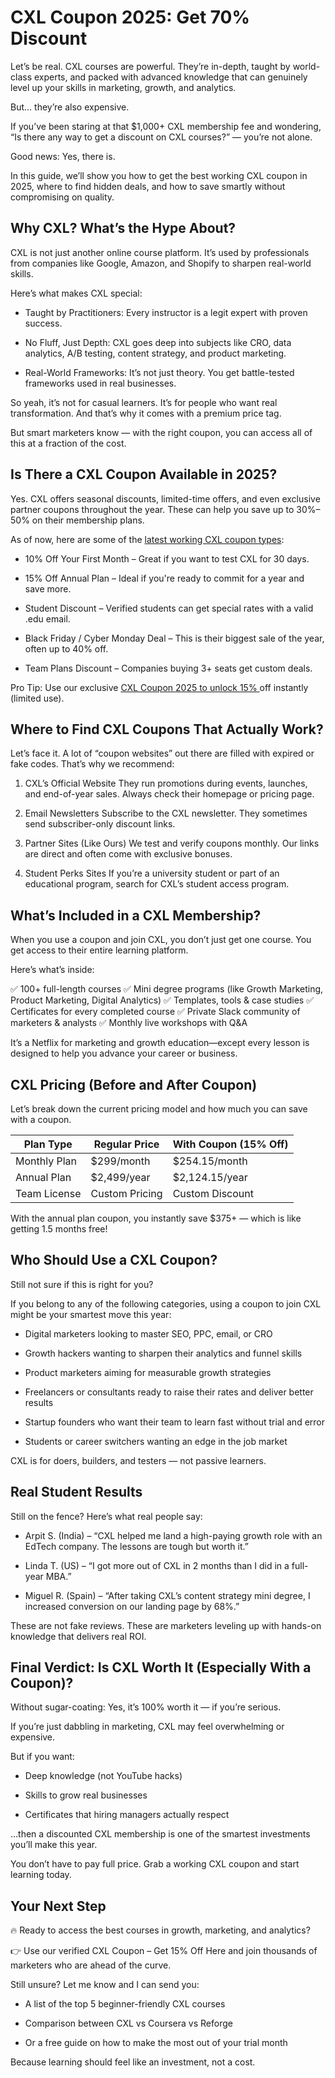 
# CXL Coupon 2025: Get 70% Discount

Let’s be real. CXL courses are powerful. They’re in-depth, taught by world-class experts, and packed with advanced knowledge that can genuinely level up your skills in marketing, growth, and analytics.

But… they’re also expensive.

If you’ve been staring at that $1,000+ CXL membership fee and wondering, “Is there any way to get a discount on CXL courses?” — you’re not alone.

Good news: Yes, there is.

In this guide, we’ll show you how to get the best working CXL coupon in 2025, where to find hidden deals, and how to save smartly without compromising on quality.

## Why CXL? What’s the Hype About?

CXL is not just another online course platform. It’s used by professionals from companies like Google, Amazon, and Shopify to sharpen real-world skills.

Here’s what makes CXL special:

* Taught by Practitioners: Every instructor is a legit expert with proven success.

* No Fluff, Just Depth: CXL goes deep into subjects like CRO, data analytics, A/B testing, content strategy, and product marketing.

* Real-World Frameworks: It’s not just theory. You get battle-tested frameworks used in real businesses.

So yeah, it’s not for casual learners. It’s for people who want real transformation. And that’s why it comes with a premium price tag.

But smart marketers know — with the right coupon, you can access all of this at a fraction of the cost.

## Is There a CXL Coupon Available in 2025?

Yes. CXL offers seasonal discounts, limited-time offers, and even exclusive partner coupons throughout the year. These can help you save up to 30%–50% on their membership plans.

As of now, here are some of the [latest working CXL coupon types](https://cxl.com/institute/?fp_ref=deal):

* 10% Off Your First Month – Great if you want to test CXL for 30 days.

* 15% Off Annual Plan – Ideal if you're ready to commit for a year and save more.

* Student Discount – Verified students can get special rates with a valid .edu email.

* Black Friday / Cyber Monday Deal – This is their biggest sale of the year, often up to 40% off.

* Team Plans Discount – Companies buying 3+ seats get custom deals.

Pro Tip: Use our exclusive [CXL Coupon 2025 to unlock 15% ](https://cxl.com/institute/?fp_ref=deal)off instantly (limited use).

## Where to Find CXL Coupons That Actually Work?

Let’s face it. A lot of “coupon websites” out there are filled with expired or fake codes. That’s why we recommend:

1. CXL’s Official Website
They run promotions during events, launches, and end-of-year sales. Always check their homepage or pricing page.

2. Email Newsletters
Subscribe to the CXL newsletter. They sometimes send subscriber-only discount links.

3. Partner Sites (Like Ours)
We test and verify coupons monthly. Our links are direct and often come with exclusive bonuses.

4. Student Perks Sites
If you’re a university student or part of an educational program, search for CXL’s student access program.

## What’s Included in a CXL Membership?

When you use a coupon and join CXL, you don’t just get one course. You get access to their entire learning platform.

Here’s what’s inside:

✅ 100+ full-length courses
✅ Mini degree programs (like Growth Marketing, Product Marketing, Digital Analytics)
✅ Templates, tools & case studies
✅ Certificates for every completed course
✅ Private Slack community of marketers & analysts
✅ Monthly live workshops with Q&A

It’s a Netflix for marketing and growth education—except every lesson is designed to help you advance your career or business.

## CXL Pricing (Before and After Coupon)

Let’s break down the current pricing model and how much you can save with a coupon.

|Plan Type|Regular Price|With Coupon (15% Off)|
| --- | --- | --- |
|Monthly Plan|$299/month|$254.15/month|
|Annual Plan|$2,499/year|$2,124.15/year|
|Team License|Custom Pricing|Custom Discount|

With the annual plan coupon, you instantly save $375+ — which is like getting 1.5 months free!

## Who Should Use a CXL Coupon?

Still not sure if this is right for you?

If you belong to any of the following categories, using a coupon to join CXL might be your smartest move this year:

* Digital marketers looking to master SEO, PPC, email, or CRO

* Growth hackers wanting to sharpen their analytics and funnel skills

* Product marketers aiming for measurable growth strategies

* Freelancers or consultants ready to raise their rates and deliver better results

* Startup founders who want their team to learn fast without trial and error

* Students or career switchers wanting an edge in the job market

CXL is for doers, builders, and testers — not passive learners.

## Real Student Results

Still on the fence? Here’s what real people say:

* Arpit S. (India) – “CXL helped me land a high-paying growth role with an EdTech company. The lessons are tough but worth it.”

* Linda T. (US) – “I got more out of CXL in 2 months than I did in a full-year MBA.”

* Miguel R. (Spain) – “After taking CXL’s content strategy mini degree, I increased conversion on our landing page by 68%.”

These are not fake reviews. These are marketers leveling up with hands-on knowledge that delivers real ROI.

## Final Verdict: Is CXL Worth It (Especially With a Coupon)?

Without sugar-coating: Yes, it’s 100% worth it — if you’re serious.

If you’re just dabbling in marketing, CXL may feel overwhelming or expensive.

But if you want:

* Deep knowledge (not YouTube hacks)

* Skills to grow real businesses

* Certificates that hiring managers actually respect

…then a discounted CXL membership is one of the smartest investments you’ll make this year.

You don’t have to pay full price. Grab a working CXL coupon and start learning today.

## Your Next Step

🔥 Ready to access the best courses in growth, marketing, and analytics?

👉 Use our verified CXL Coupon – Get 15% Off Here and join thousands of marketers who are ahead of the curve.

Still unsure? Let me know and I can send you:

* A list of the top 5 beginner-friendly CXL courses

* Comparison between CXL vs Coursera vs Reforge

* Or a free guide on how to make the most out of your trial month

Because learning should feel like an investment, not a cost.
